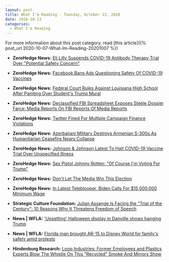 ```yaml
---
layout: post
title: What I'm Reading - Tuesday, October 13, 2020
date: 2020-10-13
categories:
  - What I'm Reading
---
```


For more information about this post category, read [this article]({% post_url 2020-10-07-What-Im-Reading-20201007 %})

* **ZeroHedge News:** [Eli Lilly Suspends COVID-19 Antibody Therapy Trial Over "Potential Safety Concern"](https://www.zerohedge.com/markets/eli-lilly-suspends-covid-19-antibody-therapy-trial-over-potential-safety-concern)

* **ZeroHedge News:** [Facebook Bans Ads Questioning Safety Of COVID-19 Vaccines](https://www.zerohedge.com/political/facebook-bans-ads-questioning-safety-covid-19-vaccines)

* **ZeroHedge News:** [Federal Court Rules Against Louisiana High School After Painting Over Student's Trump Mural](https://www.zerohedge.com/political/federal-court-rules-against-louisiana-high-school-after-painting-over-students-trump)

* **ZeroHedge News:** [Declassified FBI Spreadsheet Exposes Steele Dossier Farce: Media Reports On FBI Reports Of Media Reports](https://www.zerohedge.com/political/declassified-fbi-spreadsheet-exposes-steele-dossier-farce-media-reports-fbi-reports-media)

* **ZeroHedge News:** [Twitter Fined For Multiple Campaign Finance Violations](https://www.zerohedge.com/political/twitter-fined-multiple-campaign-finance-violations-washington-state)

* **ZeroHedge News:** [Azerbaijani Military Destroys Armenian S-300s As Humanitarian Ceasefire Nears Collapse](https://www.zerohedge.com/geopolitical/azerbaijani-military-destroys-armenian-s-300s-humanitarian-ceasefire-nears-its)

* **ZeroHedge News:** [Johnson & Johnson Latest To Halt COVID-19 Vaccine Trial Over Unspecified Illness](https://www.zerohedge.com/geopolitical/johnson-johnson-latest-halt-covid-19-vaccine-trial-over-unspecified-illness)

* **ZeroHedge News:** [Sex Pistol Johnny Rotten: "Of Course I'm Voting For Trump"](https://www.zerohedge.com/political/sex-pistol-johnny-rotten-course-im-voting-trump)

* **ZeroHedge News:** [Don't Let The Media Win This Election](https://www.zerohedge.com/political/dont-let-media-win-election)

* **ZeroHedge News:** [In Latest Teleblooper, Biden Calls For $15,000,000 Minimum Wage](https://www.zerohedge.com/political/latest-teleblooper-biden-calls-15000000-minimum-wage)

* **Strategic Culture Foundation:** [Julian Assange Is Facing the "Trial of the Century": 10 Reasons Why It Threatens Freedom of Speech](https://www.strategic-culture.org/news/2020/10/13/assange-facing-trial-of-century-10-reasons-why-threatens-freedom-speech/)

* **News \| WFLA:** ['Upsetting' Halloween display in Danville shows hanging Trump](https://www.wfla.com/news/national/upsetting-halloween-display-in-danville-shows-hanging-trump/)

* **News \| WFLA:** [Florida man brought AR-15 to Disney World for family's safety amid protests](https://www.wfla.com/news/florida/florida-man-brought-ar-15-to-disney-world-for-familys-safety-amid-protests/)

* **Hindenburg Research:** [Loop Industries: Former Employees and Plastics Experts Blow The Whistle On This "Recycled" Smoke And Mirrors Show](https://hindenburgresearch.com/loop/)

